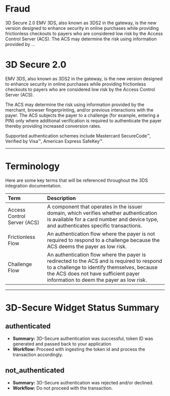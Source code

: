 # Fraud

3D Secure 2.0 EMV 3DS, also known as 3DS2 in the gateway, is the new version designed to enhance security in online purchases while providing frictionless checkouts to payers who are considered low risk by the Access Control Server (ACS). The ACS may determine the risk using information provided by ...

# 3D Secure 2.0

EMV 3DS, also known as 3DS2 in the gateway, is the new version designed to enhance security in online purchases while providing frictionless checkouts to payers who are considered low risk by the Access Control Server (ACS). 

The ACS may determine the risk using information provided by the merchant, browser fingerprinting, and/or previous interactions with the payer. The ACS subjects the payer to a challenge (for example, entering a PIN) only where additional verification is required to authenticate the payer thereby providing increased conversion rates. 

Supported authentication schemes include Mastercard SecureCode™, Verified by Visa™, American Express SafeKey™.

***

# Terminology

Here are some key terms that will be referenced throughout the 3DS integration documentation.

| Term                        | Description                                                                                                                                                                                                                 |
| :-------------------------- | :-------------------------------------------------------------------------------------------------------------------------------------------------------------------------------------------------------------------------- |
| Access Control Server (ACS) | A component that operates in the issuer domain, which verifies whether authentication is available for a card number and device type, and authenticates specific transactions.                                              |
| Frictionless Flow           | An authentication flow where the payer is not required to respond to a challenge because the ACS deems the payer as low risk.                                                                                               |
| Challenge Flow              | An authentication flow where the payer is redirected to the ACS and is required to respond to a challenge to identify themselves, because the ACS does not have sufficient payer information to deem the payer as low risk. |

***

# 3D-Secure Widget Status Summary

## authenticated

- **Summary:** 3D-Secure authentication was successful, token ID was generated and passed back to your application
- **Workflow:** Proceed with ingesting the token id and process the transaction accordingly. 

## not_authenticated

- **Summary:** 3D-Secure authentication was rejected and/or declined.
- **Workflow:** Do not proceed with the transaction.